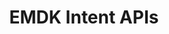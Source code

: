 ---
title: EMDK Intent APIs
description: EMDK apps can communicate with peripheral hardware connected to the host device using Android intents.
layout: list-apis.html
product: 'EMDK for Android'
productversion: '7.4'
automenu:
  items:
    - title: Android Intent APIs
      items:
        - title: Battery 
          url: battery
        - title: DataWedge Data Capture 
          url: datacapture
        - title: IrDA 
          url: irda
        - title: Locking Cradle API 
          url: cradle
---
